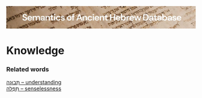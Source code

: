 <html><body><img id="banner" src="../../images/banners/banner.png" alt="banner" /></body></html>

# **Knowledge**


### Related words
[תְּבוּנָה – understanding](../words/thbunah.md)<br>[תִּפְלָה – senselessness](../words/thiplah.md)<br>